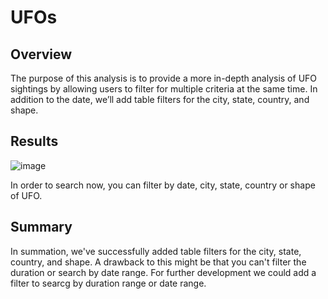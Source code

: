 # UFOs

## Overview

The purpose of this analysis is to provide a more in-depth analysis of UFO sightings by allowing users to filter for multiple criteria at the same time. In addition to the date, we’ll add table filters for the city, state, country, and shape.

## Results

![image](https://user-images.githubusercontent.com/96349827/158664441-48a6075e-4605-4257-ada1-ee1439127dfa.png)

In order to search now, you can filter by date, city, state, country or shape of UFO.

## Summary

In summation, we've successfully added table filters for the city, state, country, and shape.
A drawback to this might be that you can't filter the duration or search by date range.
For further development we could add a filter to searcg by duration range or date range.



